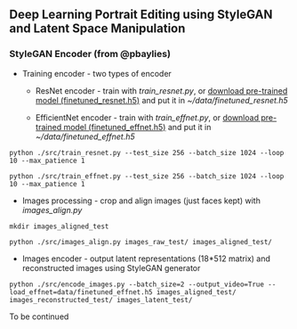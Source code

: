 ## Deep Learning Portrait Editing using StyleGAN and Latent Space Manipulation


### StyleGAN Encoder (from @pbaylies)

* Training encoder - two types of encoder
    * ResNet encoder - train with *train_resnet.py*, or [download pre-trained model (finetuned_resnet.h5)](https://drive.google.com/open?id=1tZLucJ1pZ8GA9JTRwF9d-Thr0zhR-i6l) and put it in *~/data/finetuned_resnet.h5*
    
    * EfficientNet encoder - train with *train_effnet.py*, or [download pre-trained model (finetuned_effnet.h5)](https://drive.google.com/open?id=1LFTlv0RFo2zXz2GKVEYZDBRL7wFIj5Cc) and put it in *~/data/finetuned_effnet.h5*
    
```
python ./src/train_resnet.py --test_size 256 --batch_size 1024 --loop 10 --max_patience 1

python ./src/train_effnet.py --test_size 256 --batch_size 1024 --loop 10 --max_patience 1
```

* Images processing - crop and align images (just faces kept) with *images_align.py*
```
mkdir images_aligned_test

python ./src/images_align.py images_raw_test/ images_aligned_test/
```



* Images encoder - output latent representations (18*512 matrix)  and reconstructed images using StyleGAN generator 
```
python ./src/encode_images.py --batch_size=2 --output_video=True --load_effnet=data/finetuned_effnet.h5 images_aligned_test/ images_reconstructed_test/ images_latent_test/
```

To be continued

